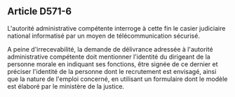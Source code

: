 Article D571-6
----
L'autorité administrative compétente interroge à cette fin le casier judiciaire
national informatisé par un moyen de télécommunication sécurisé.

A peine d'irrecevabilité, la demande de délivrance adressée à l'autorité
administrative compétente doit mentionner l'identité du dirigeant de la personne
morale en indiquant ses fonctions, être signée de ce dernier et préciser
l'identité de la personne dont le recrutement est envisagé, ainsi que la nature
de l'emploi concerné, en utilisant un formulaire dont le modèle est élaboré par
le ministère de la justice.
